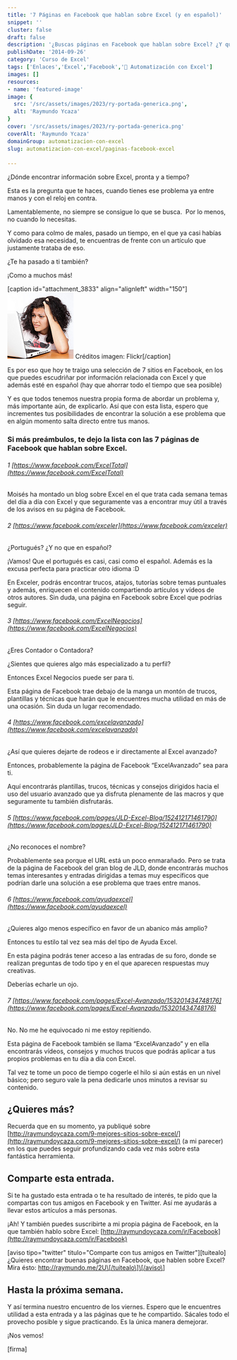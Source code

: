 ```yaml
---
title: '7 Páginas en Facebook que hablan sobre Excel (y en español)'
snippet: ''
cluster: false
draft: false 
description: '¿Buscas páginas en Facebook que hablan sobre Excel? ¿Y que además sea en español? ¡Justo eso es lo que encontrarás aquí.'
publishDate: '2014-09-26'
category: 'Curso de Excel'
tags: ['Enlaces','Excel','Facebook','🤖 Automatización con Excel']
images: []
resources: 
- name: 'featured-image'
image: {
  src: '/src/assets/images/2023/ry-portada-generica.png',
  alt: 'Raymundo Ycaza'
}
cover: '/src/assets/images/2023/ry-portada-generica.png'
coverAlt: 'Raymundo Ycaza'
domainGroup: automatizacion-con-excel
slug: automatizacion-con-excel/paginas-facebook-excel

---
```


¿Dónde encontrar información sobre Excel, pronta y a tiempo?

Esta es la pregunta que te haces, cuando tienes ese problema ya entre manos y con el reloj en contra.

Lamentablemente, no siempre se consigue lo que se busca.  Por lo menos, no cuando lo necesitas.

Y como para colmo de males, pasado un tiempo, en el que ya casi habías olvidado esa necesidad, te encuentras de frente con un artículo que justamente trataba de eso.

¿Te ha pasado a ti también?

¡Como a muchos más!

\[caption id="attachment\_3833" align="alignleft" width="150"\]![¿Cuál es tu problema con Excel?](/src/assets/images/2023/7658225516_00cf277f83_q.jpg) Créditos imagen: Flickr\[/caption\]

Es por eso que hoy te traigo una selección de 7 sitios en Facebook, en los que puedes escudriñar por información relacionada con Excel y que además esté en español (hay que ahorrar todo el tiempo que sea posible)

Y es que todos tenemos nuestra propia forma de abordar un problema y, más importante aún, de explicarlo. Así que con esta lista, espero que incrementes tus posibilidades de encontrar la solución a ese problema que en algún momento salta directo entre tus manos.

### [](#si-mas-preambulos-te-dejo-la-lista-con-las-7-paginas-de-facebook-que-hablan-sobre-excel)Si más preámbulos, te dejo la lista con las 7 páginas de Facebook que hablan sobre Excel.

###### [](#1-httpswwwfacebookcomexceltotal)1 [https://www.facebook.com/ExcelTotal](https://www.facebook.com/ExcelTotal)

Moisés ha montado un blog sobre Excel en el que trata cada semana temas del día a día con Excel y que seguramente vas a encontrar muy útil a través de los avisos en su página de Facebook.

###### [](#2-httpswwwfacebookcomexceler)2 [https://www.facebook.com/exceler](https://www.facebook.com/exceler)

¿Portugués? ¿Y no que en español?

¡Vamos! Que el portugués es casi, casi como el español. Además es la excusa perfecta para practicar otro idioma :D

En Exceler, podrás encontrar trucos, atajos, tutorías sobre temas puntuales y además, enriquecen el contenido compartiendo artículos y vídeos de otros autores. Sin duda, una página en Facebook sobre Excel que podrías seguir.

###### [](#3-httpswwwfacebookcomexcelnegocios)3 [https://www.facebook.com/ExcelNegocios](https://www.facebook.com/ExcelNegocios)

¿Eres Contador o Contadora?

¿Sientes que quieres algo más especializado a tu perfil?

Entonces Excel Negocios puede ser para ti.

Esta página de Facebook trae debajo de la manga un montón de trucos, plantillas y técnicas que harán que le encuentres mucha utilidad en más de una ocasión. Sin duda un lugar recomendado.

###### [](#4-httpswwwfacebookcomexcelavanzado)4 [https://www.facebook.com/excelavanzado](https://www.facebook.com/excelavanzado)

¿Así que quieres dejarte de rodeos e ir directamente al Excel avanzado?

Entonces, probablemente la página de Facebook “ExcelAvanzado” sea para ti.

Aquí encontrarás plantillas, trucos, técnicas y consejos dirigidos hacia el uso del usuario avanzado que ya disfruta plenamente de las macros y que seguramente tu también disfrutarás.

###### [](#5-httpswwwfacebookcompagesjld-excel-blog152412171461790)5 [https://www.facebook.com/pages/JLD-Excel-Blog/152412171461790](https://www.facebook.com/pages/JLD-Excel-Blog/152412171461790)

¿No reconoces el nombre?

Probablemente sea porque el URL está un poco enmarañado. Pero se trata de la página de Facebook del gran blog de JLD, donde encontrarás muchos temas interesantes y entradas dirigidas a temas muy específicos que podrían darle una solución a ese problema que traes entre manos.

###### [](#6-httpswwwfacebookcomayudaexcel)6 [https://www.facebook.com/ayudaexcel](https://www.facebook.com/ayudaexcel)

¿Quieres algo menos específico en favor de un abanico más amplio?

Entonces tu estilo tal vez sea más del tipo de Ayuda Excel.

En esta página podrás tener acceso a las entradas de su foro, donde se realizan preguntas de todo tipo y en el que aparecen respuestas muy creativas.

Deberías echarle un ojo.

###### [](#7-httpswwwfacebookcompagesexcel-avanzado153201434748176)7 [https://www.facebook.com/pages/Excel-Avanzado/153201434748176](https://www.facebook.com/pages/Excel-Avanzado/153201434748176)

No. No me he equivocado ni me estoy repitiendo.

Esta página de Facebook también se llama “ExcelAvanzado” y en ella encontrarás vídeos, consejos y muchos trucos que podrás aplicar a tus propios problemas en tu día a día con Excel.

Tal vez te tome un poco de tiempo cogerle el hilo si aún estás en un nivel básico; pero seguro vale la pena dedicarle unos minutos a revisar su contenido.

## [](#quieres-mas)¿Quieres más?

Recuerda que en su momento, ya publiqué sobre [http://raymundoycaza.com/9-mejores-sitios-sobre-excel/](http://raymundoycaza.com/9-mejores-sitios-sobre-excel/) (a mi parecer) en los que puedes seguir profundizando cada vez más sobre esta fantástica herramienta.

## [](#comparte-esta-entrada)Comparte esta entrada.

Si te ha gustado esta entrada o te ha resultado de interés, te pido que la compartas con tus amigos en Facebook y en Twitter. Así me ayudarás a llevar estos artículos a más personas.

¡Ah! Y también puedes suscribirte a mi propia página de Facebook, en la que también hablo sobre Excel: [http://raymundoycaza.com/ir/Facebook](http://raymundoycaza.com/ir/Facebook)

\[aviso tipo="twitter" titulo="Comparte con tus amigos en Twitter"\]\[tuitealo\]¿Quieres encontrar buenas páginas en Facebook, que hablen sobre Excel? Mira ésto: http://raymundo.me/2U\[/tuitealo\]\[/aviso\]

## [](#hasta-la-proxima-semana)Hasta la próxima semana.

Y así termina nuestro encuentro de los viernes. Espero que le encuentres utilidad a esta entrada y a las páginas que te he compartido. Sácales todo el provecho posible y sigue practicando. Es la única manera demejorar.

¡Nos vemos!

\[firma\]

